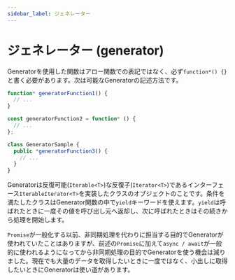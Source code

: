 ```yaml
---
sidebar_label: ジェネレーター
---
```


# ジェネレーター (generator)

Generatorを使用した関数はアロー関数での表記ではなく、必ず`function*() {}`と書く必要があります。次は可能なGeneratorの記述方法です。

```ts
function* generatorFunction1() {
  // ...
}

const generatorFunction2 = function* () {
  // ...
};

class GeneratorSample {
  public *generatorFunction3() {
    // ...
  }
}
```

Generatorは反復可能(`Iterable<T>`)な反復子(`Iterator<T>`)であるインターフェース`IterableIterator<T>`を実装したクラスのオブジェクトのことです。条件を満たしたクラスはGenerator関数の中で`yield`キーワードを使えます。`yield`は呼ばれたときに一度その値を呼び出し元へ返却し、次に呼ばれたときはその続きから処理を開始します。

`Promise`が一般化する以前、非同期処理を代わりに担当する目的でGeneratorが使われていたことはありますが、前述の`Promise`に加えて`async / await`が一般的に使われるようになってから非同期処理の目的でGeneratorを使う機会は減りました。現在でも大量のデータを取得したいときに一度ではなく、小出しに取得したいときにGeneratorは使い道があります。
